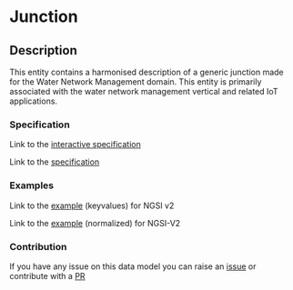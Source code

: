 # Junction

## Description 

This entity contains a harmonised description of a generic junction made for
the Water Network Management domain. This entity is primarily associated
with the water network management vertical and related IoT applications.

### Specification

Link to the [interactive specification](https://swagger.lab.fiware.org/?url=https://smart-data-models.github.io/dataModel.WaterNetworkManagement/Junction/swagger.yaml)

Link to the [specification](https://smart-data-models.github.io/dataModel.WaterNetworkManagement/Junction/doc/spec.md)
### Examples

Link to the [example](https://smart-data-models.github.io/dataModel.WaterNetworkManagement/Junction/examples/example.json) (keyvalues) for NGSI v2

Link to the [example](https://smart-data-models.github.io/dataModel.WaterNetworkManagement/Junction/examples/example-normalized.json) (normalized) for NGSI-V2
### Contribution

 If you have any issue on this data model you can raise an [issue](https://github.com/smart-data-models/dataModel.WaterNetworkManagement/issues)  or contribute with a [PR](https://github.com/smart-data-models/dataModel.WaterNetworkManagement/pulls)